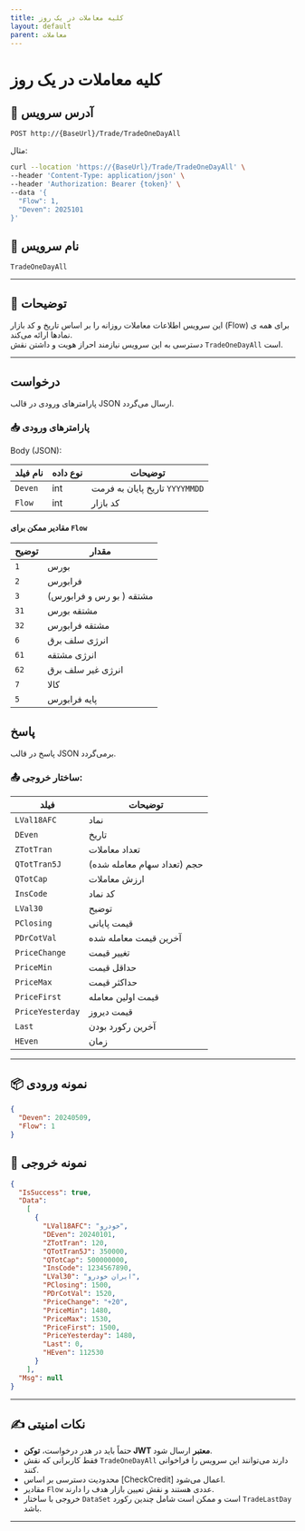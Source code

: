 ```yaml
---
title: کلیه معاملات در یک روز
layout: default
parent: معاملات
---
```


# کلیه معاملات در یک روز

## 📌 آدرس سرویس

```
POST http://{BaseUrl}/Trade/TradeOneDayAll
```

مثال:

```bash
curl --location 'https://{BaseUrl}/Trade/TradeOneDayAll' \
--header 'Content-Type: application/json' \
--header 'Authorization: Bearer {token}' \
--data '{
  "Flow": 1,
  "Deven": 2025101
}'
```  

## 🧾 نام سرویس

`TradeOneDayAll`

---

## 🎯 توضیحات

این سرویس اطلاعات معاملات روزانه را بر اساس تاریخ و کد بازار (Flow) برای همه ی نمادها ارائه می‌کند.  
دسترسی به این سرویس نیازمند احراز هویت و داشتن نقش `TradeOneDayAll` است.

---

## درخواست

پارامترهای ورودی در قالب JSON ارسال می‌گردد.

### 📥 پارامترهای ورودی

Body (JSON):

| نام فیلد  | نوع داده  | توضیحات |
|-----------|-----------|---------|
| `Deven`   | int | تاریخ پایان به فرمت `YYYYMMDD`|
| `Flow`    | int | کد بازار |

#### مقادیر ممکن برای `Flow`

| توضیح | مقدار |
|-------|-------|
| `1`  | بورس |
| `2`  | فرابورس |
| `3` |  مشتقه ( بو رس و فرابورس) |
| `31` |  مشتقه بورس |
| `32` |  مشتقه فرابورس |
| `6` |  انرژی سلف برق |
| `61` |  انرژی مشتقه |
| `62` |  انرژی غیر سلف برق |
| `7` | کالا |
| `5` | پایه فرابورس |

## پاسخ

پاسخ در قالب JSON برمی‌گردد.

### 📤 ساختار خروجی:

| فیلد | توضیحات |
| ------ | --------- |
| `LVal18AFC` | نماد |
| `DEven` | تاریخ |
| `ZTotTran` | تعداد معاملات |
| `QTotTran5J` | حجم (تعداد سهام معامله شده) |
| `QTotCap` | ارزش معاملات |
| `InsCode` | کد نماد |
| `LVal30` | توضیح |
| `PClosing` | قیمت پایانی |
| `PDrCotVal` | آخرین قیمت معامله شده |
| `PriceChange` | تغییر قیمت |
| `PriceMin` | حداقل قیمت |
| `PriceMax` | حداکثر قیمت |
| `PriceFirst` | قیمت اولین معامله |
| `PriceYesterday` | قیمت دیروز |
| `Last` | آخرین رکورد بودن |
| `HEven` | زمان |

---

## 📦 نمونه ورودی 

```json
{
  "Deven": 20240509,
  "Flow": 1
}
```

## 📄 نمونه خروجی

```json
{
  "IsSuccess": true,
  "Data":
    [
      {
        "LVal18AFC": "خودرو",
        "DEven": 20240101,
        "ZTotTran": 120,
        "QTotTran5J": 350000,
        "QTotCap": 500000000,
        "InsCode": 1234567890,
        "LVal30": "ایران خودرو",
        "PClosing": 1500,
        "PDrCotVal": 1520,
        "PriceChange": "+20",
        "PriceMin": 1480,
        "PriceMax": 1530,
        "PriceFirst": 1500,
        "PriceYesterday": 1480,
        "Last": 0,
        "HEven": 112530
      }
    ],
  "Msg": null
}
```

---

## ✍️ نکات امنیتی
- حتماً باید در هدر درخواست، **توکن JWT معتبر** ارسال شود.
- فقط کاربرانی که نقش `TradeOneDayAll` دارند می‌توانند این سرویس را فراخوانی کنند.
- محدودیت دسترسی بر اساس [CheckCredit] اعمال می‌شود.
- مقادیر `Flow` عددی هستند و نقش تعیین بازار هدف را دارند.
- خروجی با ساختار `DataSet` است و ممکن است شامل چندین رکورد `TradeLastDay` باشد.

---
